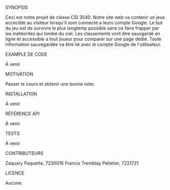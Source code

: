 SYNOPSIS

Ceci est notre projet de classe CSI 3540. Notre site web va contenir un jeux accecible au visiteur lorsqu'il sont connecté a leurs compte Google.
Le but du jeu est de survivre le plus longtemp possible sans ce faire frapper par les météorites qui tombe du ciel.
Les classements vont être sauvgardé en ligne et accessible a tout joueur pour comparer sur une page dédié.
Toute information sauvegardée va être lié avec le compte Google de l'utilisateur.


EXAMPLE DE CODE

À venir


MOTIVATION

Passer le cours et obtenir une bonne note.


INSTALLATION

À venir


RÉFÉRENCE API

À venir


TESTS

À venir


CONTRIBUTEURS

Zaquary Paquette, 7230016
Francis Tremblay Pelletier, 7221721


LICENCE

Aucune.